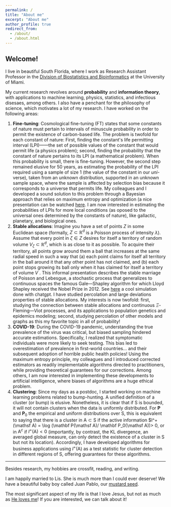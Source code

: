 ```yaml
---
permalink: /
title: "About me"
excerpt: "About me"
author_profile: true
redirect_from: 
  - /about/
  - /about.html
---
```


## Welcome!

I live in beautiful South Florida, where I work as Research Assistant Professor in the [Division of Biostatistics and Bioinformatics](https://www.publichealth.med.miami.edu/divisions/biostatistics/) at the University of Miami. 

My current research revolves around **probability** and **information theory**, with applications to machine learning, physics, statistics, and infectious disesaes, among others. I also have a penchant for the philosophy of science, which motivates a lot of my research. I have worked on the following areas:

1. **Fine-tuning**: Cosmological fine-tuning (FT) states that some constants of nature must pertain to intervals of minuscule probability in
order to permit the existence of carbon-based life. The problem is twofold for each constant of nature: First, finding the constant's life permitting interval (LPI)——the set of possible values of the constant that would permit life (a physics problem); second, finding the probability that the constant of nature pertains to its LPI (a mathematical problem). When this probability is small, there is fine-tuning. However, the second step remained elusive for 50 years, as estimating the probability of the LPI required using a sample of size 1 (the value of the constant in our _uni_-verse), taken from an unknown distribution, supported in an unknown sample space, where the sample is affected by selection bias because it corresponds to a universe that permits life. My colleagues and I developed a sound solution to this problem through a Bayesian approach that relies on maximum entropy and optimization (a nice presentation can be watched [here](https://www.youtube.com/watch?v=3_ZrLrrSTTE). I am now interested in estimating the probabilities of LPIs for more local conditions (as oposed to the universal ones determined by the constants of nature), like gallactic, planetary, and biological ones. 
2. **Stable allocations**: Imagine you have a set of points $Z$ in some Euclidean space (formally, $Z \subset \mathbb R^d$ is a Poisson process of intensity $\lambda$). Assume that every point in $\zeta \in Z$ desires for itself a territory of random volume $V_\zeta \subset \mathbb R^d$, which is as close to it as possible. To acquire their territory, all points grow around them a ball that increases at the same radial speed in such a way that (a) each point claims for itself all territory in the ball around it that any other point has not claimed, and (b) each point stops growing its ball only when it has claimed for itself a territory of volume $V$ . This informal presentation describes the stable marriage of Poisson and Lebesgue, a stochastic process that generalizes to continuous spaces the famous Gale—Shapley algorithm for which Lloyd Shapley received the Nobel Prize in 2012. See [here](https://github.com/user-attachments/assets/dbfd1f4b-fd22-41da-9fc2-56098e6cc7fa) a cool simulation done with chatgpt. I have studied percolation and large deviations properties of stable allocations. My interests is now twofold: first, studying the connection between stable allocations and continuous $\Xi$-Fleming—Viot processes, and its  applications to population genetics and epidemics modeling; second, studying percolation of other models and graphs as this my favorite topic in all of probability! 
3. **COVID-19**: During the COVID-19 pandemic, understanding the true prevalence of the virus was critical, but biased sampling hindered accurate estimations. Specifically, I realized that symptomatic individuals were more likely to seek testing. This bias led to overestimation of prevalence in first-world countries... and their subsequent adoption of horrible public health policies! Using the maximum entropy principle, my colleagues and I introduced corrected estimators as readily implementable algorithms directed to practitioners, while providing theoretical guarantees for our corrections. Among others, I am now interested in implementing these developments to artificial intelligence, where biases of algorithms are a huge ethical problem.
4. **Clustering**: Since my days as a postdoc, I started working on machine learning problems related to bump-hunting. A unified definition of a cluster (or bump) is elusive. Nonetheless, it is clear that if $\mathsf S$ is bounded, it will not contain clusters when the data is uniformly distributed. For $\mathbf P$ and $\mathbf P_0$ the empirical and uniform distributions over $\mathsf S$, this is equivalent to saying that there is a cluster in $\mathsf A \subset \mathsf S$ if the active information $I^+(\mathsf A) = \log (\mathbf P(\mathsf A)/ \mathbf P_0(\mathsf A))> 0, or in $\mathsf A^c$ if $I^+(\mathsf A) < 0$ (importantly, by contrast, the KL divergence, an averaged global measure, can only detect the existence of a cluster in $\mathsf S$ but not its location). Accordingly, I have developed algorithms for business applications using $I^+(\mathsf A)$ as a test statistic for cluster detection in different regions of $\mathsf S$, offering guarantees for these algorithms.

---

Besides research, my hobbies are crossfit, reading, and writing.

I am happily married to Lis. She is much more than I could ever deserve! We have a beautiful baby boy called Juan Pablo, our [mustard seed](https://www.biblegateway.com/passage/?search=Mateo+13%3A31-32&version=NIV).

The most significant aspect of my life is that I love Jesus, but not as much as [He loves me](https://www.biblegateway.com/passage/?search=John%203%3A16&version=NIV)! If you are interested, we can talk about it!
